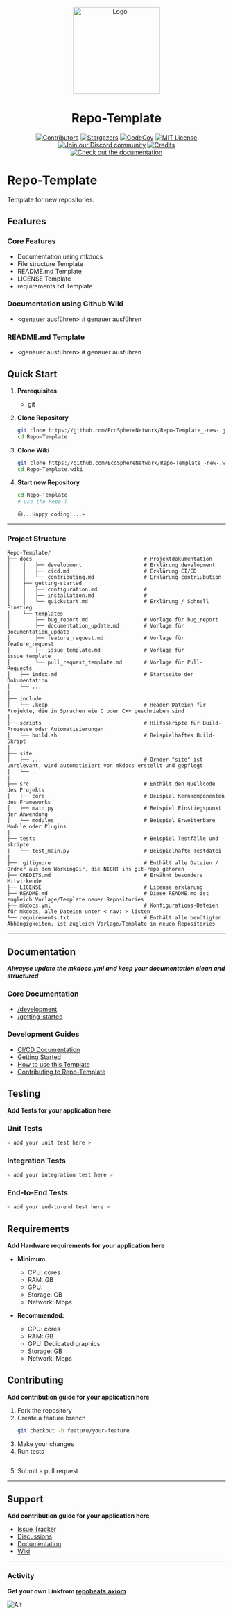 <a name="readme-top"></a>

<div align="center">
  <img src="./docs/static/img/logo.png" alt="Logo" width="200">
  <h1 align="center">Repo-Template</h1>
</div>


<div align="center">
  <a href="https://github.com/EcoSphereNetwork/Repo-Template/graphs/contributors"><img src="https://img.shields.io/github/contributors/EcoSphereNetwork/Repo-Template?style=for-the-badge&color=blue" alt="Contributors"></a>
  <a href="https://github.com/EcoSphereNetwork/Repo-Template/stargazers"><img src="https://img.shields.io/github/stars/EcoSphereNetwork/Repo-Template?style=for-the-badge&color=blue" alt="Stargazers"></a>
  <a href="https://codecov.io/github/EcoSphereNetwork/Repo-Template?branch=main"><img alt="CodeCov" src="https://img.shields.io/codecov/c/github/EcoSphereNetwork/Repo-Template?style=for-the-badge&color=blue"></a>
  <a href="https://github.com/EcoSphereNetwork/Repo-Template/blob/main/LICENSE"><img src="https://img.shields.io/github/license/EcoSphereNetwork/Repo-Template?style=for-the-badge&color=blue" alt="MIT License"></a>
  <br/>
  <a href="https://discord.gg/cTWBHGkn"><img src="https://img.shields.io/badge/Discord-Join%20Us-purple?logo=discord&logoColor=white&style=for-the-badge" alt="Join our Discord community"></a>
  <a href="https://github.com/EcoSphereNetwork/Repo-Template/blob/main/CREDITS.md"><img src="https://img.shields.io/badge/Project-Credits-blue?style=for-the-badge&color=FFE165&logo=github&logoColor=white" alt="Credits"></a>
  <br/>
  <a href="<add docs URL from Repo-Template>"><img src="https://img.shields.io/badge/Documentation-000?logo=googledocs&logoColor=FFE165&style=for-the-badge" alt="Check out the documentation"></a>
</div>

# Repo-Template
Template for new repositories.

## Features

### Core Features
- Documentation using mkdocs
- File structure Template
- README.md Template
- LICENSE Template
- requirements.txt Template


### Documentation using Github Wiki
- <genauer ausführen> # genauer ausführen

### README.md Template
- <genauer ausführen> # genauer ausführen

## Quick Start

1. **Prerequisites**
   - git

2. **Clone Repository**
   ```bash
   git clone https://github.com/EcoSphereNetwork/Repo-Template_-new-.git
   cd Repo-Template
   ```

3. **Clone Wiki**
   ```bash
   git clone https://github.com/EcoSphereNetwork/Repo-Template_-new-.wiki.git
   cd Repo-Template.wiki
   ```

4. **Start new Repository**
   ```bash
   cd Repo-Template
   # use the Repo-T
   ```
   
   ```bash
   😄...Happy coding!...⌨️
   ```
   
---

### Project Structure
```
Repo-Template/
├── docs                                    # Projektdokumentation
│    │   ├── development                    # Erklärung development
│    │   ├── cicd.md                        # Erklärung CI/CD
│    │   └── contributing.md                # Erklärung contriubution
│    ├── getting-started
│    │   ├── configuration.md               # 
│    │   ├── installation.md                #
│    │   └── quickstart.md                  # Erklärung / Schnell Einstieg
│    └── templates
│        ├── bug_report.md                  # Vorlage für bug_report
│        ├── documentation_update.md        # Vorlage für documentation_update
│        ├── feature_request.md             # Vorlage für feature_request
│        ├── issue_template.md              # Vorlage für issue_template
│        └── pull_request_template.md       # Vorlage für Pull-Requests
│   ├── index.md                            # Startseite der Dokumentation
│   └── ...
|
├── include
│   └── .keep                               # Header-Dateien für Projekte, die in Sprachen wie C oder C++ geschrieben sind
|
├── scripts                                 # Hilfsskripte für Build-Prozesse oder Automatisierungen
│   └── build.sh                            # Beispielhaftes Build-Skript
|
├── site
│   ├── ...                                 # Ornder "site" ist unrelevant, wird automatisiert von mkdocs erstellt und gepflegt
│   └── ...
|
├── src                                     # Enthält den Quellcode des Projekts
│   ├── core                                # Beispiel Kernkomponenten des Frameworks
│   ├── main.py                             # Beispiel Einstiegspunkt der Anwendung
│   └── modules                             # Beispiel Erweiterbare Module oder Plugins
|
├── tests                                   # Beispiel Testfälle und -skripte
|   └── test_main.py                        # Beispielhafte Testdatei
|
├── .gitignore                              # Enthält alle Dateien / Ordner aus dem WorkingDir, die NICHT ins git-repo gehören
├── CREDITS.md                              # Erwähnt besondere Mitwirkende
├── LICENSE                                 # License erklärung
├── README.md                               # Diese README.md ist zugleich Vorlage/Template neuer Repositories
├── mkdocs.yml                              # Konfigurations-Dateien für mkdocs, alle Dateien unter < nav: > listen
└── requirements.txt                        # Enthält alle benötigten Abhängigkeiten, ist zugleich Vorlage/Template in neuen Repositories
```

---

## Documentation
_**Alwayse update the mkdocs.yml and keep your documentation clean and structured**_

### Core Documentation
- [<Docs>/development](docs/developmen/contributing.md)
- [<Docs>/getting-started](docs/getting-started/quickstart.md)

### Development Guides
- [CI/CD Documentation](docs/<x>/<x>)
- [Getting Started](docs/getting-started/quickstart.md)
- [How to use this Template](docs/getting-started/configuration.md)
- [Contributing to Repo-Template](development/contributing.md)


## Testing
**Add Tests for your application here**

### Unit Tests
```bash
< add your unit test here >
```

### Integration Tests
```bash
< add your integration test here >
```

### End-to-End Tests
```bash
< add your end-to-end test here >
```

## Requirements
**Add Hardware requirements for your application here**

- **Minimum:**
  - CPU: <x> cores
  - RAM: <x>GB
  - GPU: <x>
  - Storage: <x>GB
  - Network: <x>Mbps

- **Recommended:**
  - CPU: <x> cores
  - RAM: <x>GB
  - GPU: Dedicated graphics
  - Storage: <x>GB
  - Network: <x>Mbps

## Contributing
**Add contribution guide for your application here**

1. Fork the repository
2. Create a feature branch
   ```bash
   git checkout -b feature/your-feature
   ```
3. Make your changes
4. Run tests
   ```bash

   ```
5. Submit a pull request

---

## Support
**Add contribution guide for your application here**

- [Issue Tracker](https://github.com/EcoSphereNetwork/Repo-Template/issues)
- [Discussions](https://github.com/EcoSphereNetwork/Repo-Template/discussions)
- [Documentation](docs/)
- [Wiki](https://github.com/EcoSphereNetwork/Repo-Template/wiki)

---

### Activity
**Get your own Linkfrom [repobeats.axiom](https://repobeats.axiom.co/configs)**

![Alt](https://repobeats.axiom.co/api/embed/dc4331cce08748831b617c368fcfe81c17a1c4af.svg "Repobeats analytics image")

